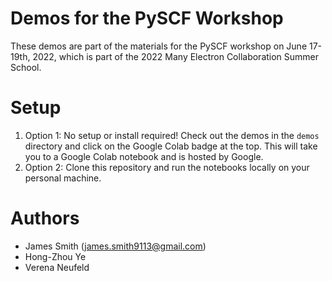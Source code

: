 # Demos for the PySCF Workshop

These demos are part of the materials for the PySCF workshop on June 17-19th, 2022, which is part of the 2022 Many Electron Collaboration Summer School.

# Setup
1. Option 1: No setup or install required! Check out the demos in the `demos` directory and click on the Google Colab badge at the top. This will take you to a Google Colab notebook and is hosted by Google.
2. Option 2: Clone this repository and run the notebooks locally on your personal machine.

# Authors
- James Smith (james.smith9113@gmail.com)
- Hong-Zhou Ye
- Verena Neufeld
